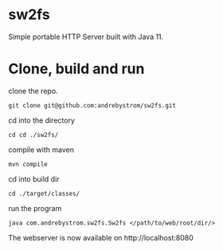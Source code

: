 # sw2fs
Simple portable HTTP Server built with Java 11.
# Clone, build and run
clone the repo.

    git clone git@github.com:andrebystrom/sw2fs.git

cd into the directory

    cd cd ./sw2fs/

compile with maven

    mvn compile

cd into build dir

    cd ./target/classes/

run the program

    java com.andrebystrom.sw2fs.Sw2fs </path/to/web/root/dir/>

The webserver is now available on http://localhost:8080